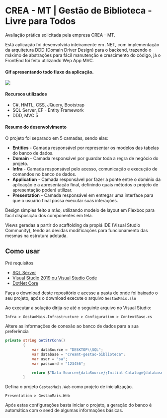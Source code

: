 # CREA - MT | Gestão de Biblioteca - Livre para Todos

Avaliação prática solicitada pela empresa CREA - MT.

Está aplicação foi desenvolvida inteiramente em .NET, com implementação da arquitetura DDD (Domain Driver Design) para o backend, trazendo o máximo de abstrações para fácil manutenção e crescimento do código, já o FrontEnd foi feito utilizando Wep App MVC.

#### Gif apresentando todo fluxo da aplicação.
![](app.gif)
#### Recursos utilizados
- C#, HMTL, CSS, JQuery, Bootstrap
- SQL Server, EF - Entity Framework
- DDD, MVC 5

#### Resumo do desenvolvimento
O projeto foi separado em 5 camadas, sendo elas:

- **Entities** - Camada responsável por representar os modelos das tabelas do banco de dados.
- **Domain** - Camada responsável por guardar toda a regra de negócio do projeto.
- **Infra** - Camada responsável pelo acesso, comunicação e execução de comandos no banco de dados.
- **Application** - Camada responsável por fazer a ponte entre o domínio da aplicação e a apresentação final, definindo quais métodos o projeto de apresentação poderá utilizar.
- **Presentation** - Camada responsável em entregar uma interface para que o usuário final possa executar suas interações.

Design simples feito a mão, utilizando modelo de layout em Flexbox para facil disposição dos componentes em tela.

Views geradas a partir do scaffolding da propiá IDE (Visual Studio Community), tendo as devidas modificações para funcionamento das mesmas na estrutura adotada.

## Como usar

Pré requisitos

- [SQL Server](https://www.microsoft.com/pt-br/sql-server/sql-server-downloads)
- [Visual Studio 2019 ou Visual Studio Code](https://visualstudio.microsoft.com/pt-br/thank-you-downloading-visual-studio/?sku=Community&rel=16)
- [DotNet Core](https://dotnet.microsoft.com/download)

Faça o download deste repositório e acesse a pasta de onde foi baixado o seu projeto, após o download execute o arquivo `GestaoMais.sln`

Ao executar a solução dirija-se até o seguinte arquivo no Visual Studio:
```
Infra > GestaoMais.Infrastructure > Configuration > ContextBase.cs
```

Altere as informações de conexão ao banco de dados para a sua preferência

```cs
private string GetStrConn()
        {
            var dataSource = "DESKTOP\\SQL";
            var database = "creamt-gestao-biblioteca";
            var user = "sa";
            var password = "123456";

            return $"Data Source={dataSource};Initial Catalog={database};Integrated Security=False;User ID={user};Password={password};Connect Timeout=15;Encrypt=False;TrustServerCertificate=False";
        }
```

Defina o projeto `GestaoMais.Web` como projeto de inicialização.
```
Presentation > GestaoMais.Web
```

Após estas configurações basta iniciar o projeto, a geração do banco é automática com o seed de algumas informações básicas.

